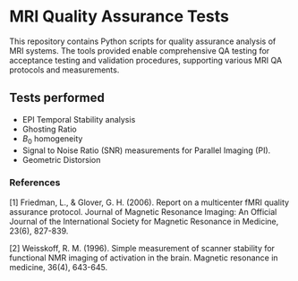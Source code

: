 # MRI Quality Assurance Tests

This repository contains Python scripts for quality assurance analysis of MRI systems. The tools provided enable comprehensive QA testing for acceptance testing and validation procedures, supporting various MRI QA protocols and measurements.

## Tests performed

- EPI Temporal Stability analysis 
- Ghosting Ratio
- $B_0$ homogeneity
- Signal to Noise Ratio (SNR) measurements for Parallel Imaging (PI). 
- Geometric Distorsion

### References
[1] Friedman, L., & Glover, G. H. (2006). Report on a multicenter fMRI quality assurance protocol. Journal of Magnetic Resonance Imaging: An Official Journal of the International Society for Magnetic Resonance in Medicine, 23(6), 827-839.

[2] Weisskoff, R. M. (1996). Simple measurement of scanner stability for functional NMR imaging of activation in the brain. Magnetic resonance in medicine, 36(4), 643-645.